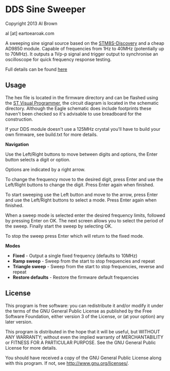 # DDS Sine Sweeper #

Copyright 2013 Al Brown

al [at] eartoearoak.com

A sweeping sine signal source based on the [STM8S-Discovery](http://www.st.com/web/en/catalog/tools/FM116/SC959/SS1532/PF247087) and a cheap AD9850 module.
Capable of frequencies from 1Hz to 40MHz (potentially up to 70MHz).  It outputs a 1Vp-p signal and trigger output to synchronise an oscilloscope for quick frequency response testing.

Full details can be found [here](http://eartoearoak.com/hardware/dds-sine-sweeper)


## Usage ##

The hex file is located in the firmware directory and can be flashed using the [ST Visual Programmer](http://www.st.com/web/catalog/tools/FM147/CL1794/SC1807/SS1747/PF210568), the circuit diagram is located in the schematic directory.  Although the Eagle schematic does include footprints these haven't been checked so it's advisable to use breadboard for the construction.

If your DDS module doesn't use a 125MHz crystal you'll have to build your own firmware, see build.txt for more details.

**Navigation**

Use the Left/Right buttons to move between digits and options, the Enter button selects a digit or option.

Options are indicated by a right arrow.

To change the frequency move to the desired digit, press Enter and use the Left/Right buttons to change the digit.  Press Enter again when finished.

To start sweeping use the Left button and move to the arrow, press Enter and use the Left/Right buttons to select a mode.  Press Enter again when finished.

When a sweep mode is selected enter the desired frequency limits, followed by pressing Enter on OK.  The next screen allows you to select the period of the sweep.  Finally start the sweep by selecting OK.

To stop the sweep press Enter which will return to the fixed mode.

**Modes**

- **Fixed** - Output a single fixed frequency (defaults to 10MHz)
- **Ramp sweep** - Sweep from the start to stop frequencies and repeat
- **Triangle sweep** - Sweep from the start to stop frequencies, reverse and repeat
- **Restore defaults** - Restore the firmware default frequencies


## License ##

This program is free software: you can redistribute it and/or modify
it under the terms of the GNU General Public License as published by
the Free Software Foundation, either version 3 of the License, or
(at your option) any later version.

This program is distributed in the hope that it will be useful,
but WITHOUT ANY WARRANTY; without even the implied warranty of
MERCHANTABILITY or FITNESS FOR A PARTICULAR PURPOSE.  See the
GNU General Public License for more details.

You should have received a copy of the GNU General Public License
along with this program.  If not, see <http://www.gnu.org/licenses/>.